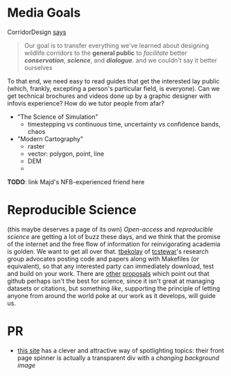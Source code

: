# Media Goals

CorridorDesign [says](http://corridordesign.org/)
> Our goal is to
> transfer everything we've learned
> about designing wildlife corridors
> to the **general public**
> to _facilitate_
> better _**conservation**_, _**science**_, and _**dialogue**_.
and we couldn't say it better ourselves

To that end, we need easy to read guides that get the interested lay public (which, frankly, excepting a person's particular field, is everyone). Can we get technical brochures and videos done up by a graphic designer with infovis experience? How do we tutor people from afar?

  * "The Science of Simulation"
    * timestepping vs continuous time, uncertainty vs confidence bands, chaos
  * "Modern Cartography"
    * raster
    * vector: polygon, point, line
    * DEM
    * 
 
**TODO**: link Majd's NFB-experienced friend here

# Reproducible Science

(this maybe deserves a page of its own)
_Open-access_ and _reproducible science_ are getting a lot of buzz these days, and we think that the promise of the internet and the free flow of information for reinvigorating academia is golden. We want to get all over that. [tbekolay](https://github.com/tbekolay/scipy2013-workflow) of [tcstewar](FIXME)'s research group advocates posting code and papers along with Makefiles (or equivalent), so that any interested party can immediately download, test and build on your work. There are [other](FIXME) [proposals](FIXME) which point out that github perhaps isn't the best for science, since it isn't great at managing datasets or citations, but something _like_, supporting the principle of letting anyone from around the world poke at our work as it develops, will guide us.

# PR

* [this site](http://www.opensocietyfoundations.org/) has a clever and attractive way of spotlighting topics: their front page spinner is actually a transparent div with a _changing background image_